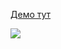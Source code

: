 [Демо тут](https://balance-pl.github.io/form-state-forms/#/login-form)

![](https://balance-pl.github.io/form-state-forms/login-form.png)
